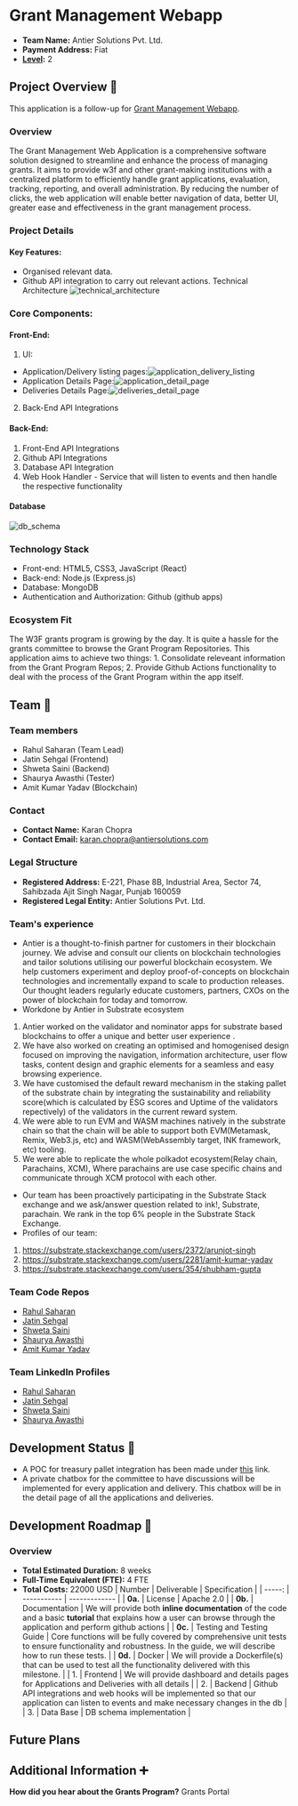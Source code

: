 # Grant Management Webapp
- **Team Name:** Antier Solutions Pvt. Ltd.
- **Payment Address:** Fiat
- **[Level](https://github.com/w3f/Grants-Program/tree/master#level_slider-levels):** 2
## Project Overview :page_facing_up:
This application is a follow-up for [Grant Management Webapp](https://github.com/lawmeskiviahs/Grants-Program/blob/master/applications/Grant_management_webapp.md).
### Overview
The Grant Management Web Application is a comprehensive software solution designed to streamline and enhance the process of managing grants. It aims to provide w3f and other grant-making institutions with a centralized platform to efficiently handle grant applications, evaluation, tracking, reporting, and overall administration. By reducing the number of clicks, the web application will enable better navigation of data, better UI, greater ease and effectiveness in the grant management process.
### Project Details
#### Key Features:
- Organised relevant data.
- Github API integration to carry out relevant actions.
Technical Architecture
![technical_architecture](https://github.com/w3f/Grants-Program/assets/60818312/8dff934c-1bb6-414a-b58e-1dd70b03afd9)
### Core Components:
#### Front-End:
1. UI:
- Application/Delivery listing pages:![application_delivery_listing](https://github.com/w3f/Grants-Program/assets/60818312/3bb1a873-d6c7-4dfd-9ef6-3e722c704fda)
- Application Details Page:![application_detail_page](https://github.com/w3f/Grants-Program/assets/60818312/958afd2f-c6f2-4a73-ac8b-10ed08b90cfb)
- Deliveries Details Page:![deliveries_detail_page](https://github.com/w3f/Grants-Program/assets/60818312/76e78774-3a98-45cf-9708-7d0c47e882b5)
2. Back-End API Integrations
#### Back-End:
1. Front-End API Integrations
2. Github API Integrations
3. Database API Integration
4. Web Hook Handler - Service that will listen to events and then handle the respective functionality
#### Database
![db_schema](https://github.com/w3f/Grants-Program/assets/60818312/80a9a16c-790f-4974-8e75-b480255261f3)
### Technology Stack
- Front-end: HTML5, CSS3, JavaScript (React)
- Back-end: Node.js (Express.js)
- Database: MongoDB
- Authentication and Authorization: Github (github apps)
### Ecosystem Fit
The W3F grants program is growing by the day. It is quite a hassle for the grants committee to browse the Grant Program Repositories. This application aims to achieve two things: 1. Consolidate releveant information from the Grant Program Repos; 2. Provide Github Actions functionality to deal with the process of the Grant Program within the app itself.
## Team :busts_in_silhouette:
### Team members
- Rahul Saharan (Team Lead)
- Jatin Sehgal (Frontend)
- Shweta Saini (Backend)
- Shaurya Awasthi (Tester)
- Amit Kumar Yadav (Blockchain)
### Contact
- **Contact Name:** Karan Chopra
- **Contact Email:** karan.chopra@antiersolutions.com
### Legal Structure
- **Registered Address:** E-221, Phase 8B, Industrial Area, Sector 74, Sahibzada Ajit Singh Nagar, Punjab 160059
- **Registered Legal Entity:** Antier Solutions Pvt. Ltd.
### Team's experience
- Antier is a thought-to-finish partner for customers in their blockchain journey. We advise and consult our clients on blockchain technologies and tailor solutions utilising our powerful blockchain ecosystem. We help customers experiment and deploy proof-of-concepts on blockchain technologies and incrementally expand to scale to production releases. Our thought leaders regularly educate customers, partners, CXOs on the power of blockchain for today and tomorrow.
- Workdone by Antier in Substrate ecosystem
1. Antier worked on the validator and nominator apps for substrate based blockchains to offer a unique and better user experience .
2. We have also worked on creating an optimised and homogenised design focused on improving the navigation, information architecture, user flow tasks, content design and graphic elements for a seamless and easy browsing experience.
3. We have customised the default reward mechanism in the staking pallet of the substrate chain by integrating the sustainability and reliability score(which is calculated by ESG scores and Uptime of the validators repectively) of the validators in the current reward system.
4. We were able to run EVM and WASM machines natively in the substrate chain so that the chain will be able to support both EVM(Metamask, Remix, Web3.js, etc) and WASM(WebAssembly target, INK framework, etc) tooling.
5. We were able to replicate the whole polkadot ecosystem(Relay chain, Parachains, XCM), Where parachains are use case specific chains and communicate through XCM protocol with each other.
- Our team has been proactively participating in the Substrate Stack exchange and we ask/answer question related to ink!, Substrate, parachain. We rank in the top 6% people in the Substrate Stack Exchange. 
- Profiles of our team:
1. https://substrate.stackexchange.com/users/2372/arunjot-singh
2. https://substrate.stackexchange.com/users/2281/amit-kumar-yadav
3. https://substrate.stackexchange.com/users/354/shubham-gupta
### Team Code Repos
- [Rahul Saharan](https://github.com/rahulsaharan10)
- [Jatin Sehgal](https://github.com/JatinAntier)
- [Shweta Saini](https://github.com/shweta432)
- [Shaurya Awasthi](https://github.com/shauryaawasthi)
- [Amit Kumar Yadav](https://github.com/Amit191kumar)
### Team LinkedIn Profiles
- [Rahul Saharan](https://in.linkedin.com/in/rahul-saharan-80035b186)
- [Jatin Sehgal](https://www.linkedin.com/in/jatin-sehgal-694b1776/)
- [Shweta Saini](https://www.linkedin.com/in/shweta-s-14b613212)
- [Shaurya Awasthi](https://www.linkedin.com/in/shaurya-awasthi/)
## Development Status :open_book:
- A POC for treasury pallet integration has been made under [this](https://github.com/shweta432/polka_treasury) link.
- A private chatbox for the committee to have discussions will be implemented for every application and delivery. This chatbox will be in the detail page of all the applications and deliveries.
## Development Roadmap :nut_and_bolt:
### Overview
- **Total Estimated Duration:** 8 weeks
- **Full-Time Equivalent (FTE):**  4 FTE
- **Total Costs:** 22000 USD
| Number | Deliverable | Specification |
| -----: | ----------- | ------------- |
| **0a.** | License | Apache 2.0 |
| **0b.** | Documentation | We will provide both **inline documentation** of the code and a basic **tutorial** that explains how a user can browse through the application and perform github actions |
| **0c.** | Testing and Testing Guide | Core functions will be fully covered by comprehensive unit tests to ensure functionality and robustness. In the guide, we will describe how to run these tests. |
| **0d.** | Docker | We will provide a Dockerfile(s) that can be used to test all the functionality delivered with this milestone. |
| 1. | Frontend | We will provide dashboard and details pages for Applications and Deliveries with all details |
| 2. | Backend | Github API integrations and web hooks will be implemented so that our application can listen to events and make necessary changes in the db |
| 3. | Data Base | DB schema implementation |
## Future Plans
## Additional Information :heavy_plus_sign:
**How did you hear about the Grants Program?** Grants Portal